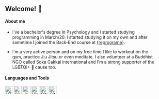## Welcome! :raising_hand:

#### About me

- I've a bachelor's degree in Psychology and I started studying programming in March/20. I started studying it on my own and after sometime I joined the Back-End course at [{reprograma}](https://reprograma.com.br/).

- I'm a very active person and on my free time I like to workout on the gym, practice Jiu Jitsu or even meditate. I also volunteer at a Buddhist NGO called Soka Gakkai international and I'm a strong supporter of the LGBTQI+ :rainbow: cause too.

#### Languages and Tools

<img align="left" alt="HTML5" width="26px" src="https://cdn.icon-icons.com/icons2/2107/PNG/512/file_type_html_icon_130541.png" />
<img align="left" alt="CSS3" width="26px" src="https://cdn.icon-icons.com/icons2/844/PNG/512/CSS3_icon-icons.com_67069.png" />
<img align="left" alt="JavaScript" width="26px" src="https://cdn.icon-icons.com/icons2/2108/PNG/512/javascript_icon_130900.png" />
<img align="left" alt="Visual Studio Code" width="26px" src="https://upload.wikimedia.org/wikipedia/commons/thumb/9/9a/Visual_Studio_Code_1.35_icon.svg/768px-Visual_Studio_Code_1.35_icon.svg.png" />
<img align="left" alt="Git" width="26px" src="https://cdn.icon-icons.com/icons2/2107/PNG/512/file_type_git_icon_130581.png" />
<img align="left" alt="Github" width="26px" src="https://cdn.icon-icons.com/icons2/936/PNG/512/github-logo_icon-icons.com_73546.png" />
